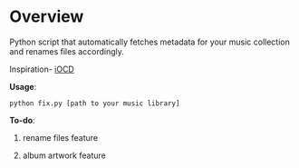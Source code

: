 # Overview
Python script that automatically fetches metadata for your music collection and renames files accordingly.

Inspiration- <a href="http://www.urbandictionary.com/define.php?term=iOCD">iOCD</a>

**Usage**: 
```
python fix.py [path to your music library]
```

**To-do**:

1. rename files feature

2. album artwork feature

